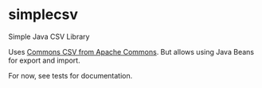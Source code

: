 # simplecsv
Simple Java CSV Library

Uses [Commons CSV from Apache Commons][1]. But allows using Java Beans for export and import.

For now, see tests for documentation.

[1]: https://commons.apache.org/proper/commons-csv/
